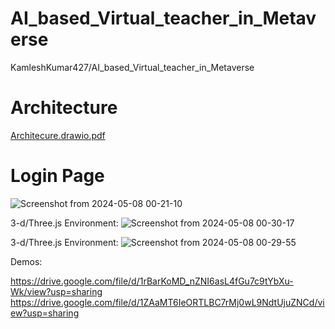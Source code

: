 # AI_based_Virtual_teacher_in_Metaverse
KamleshKumar427/AI_based_Virtual_teacher_in_Metaverse

# Architecture
[Architecure.drawio.pdf](https://github.com/KamleshKumar427/KamleshKumar427-AI_based_Virtual_teacher_in_Metaverse/files/15312947/Architecure.drawio.pdf)

# Login Page

![Screenshot from 2024-05-08 00-21-10](https://github.com/KamleshKumar427/KamleshKumar427-AI_based_Virtual_teacher_in_Metaverse/assets/95052507/80bf7b5c-14af-4ffb-9eb5-cc1b61e322f3)

3-d/Three.js Environment:
![Screenshot from 2024-05-08 00-30-17](https://github.com/KamleshKumar427/KamleshKumar427-AI_based_Virtual_teacher_in_Metaverse/assets/95052507/f68fb1bc-ee41-4bfa-8d02-633c80d6e360)


3-d/Three.js Environment:
![Screenshot from 2024-05-08 00-29-55](https://github.com/KamleshKumar427/KamleshKumar427-AI_based_Virtual_teacher_in_Metaverse/assets/95052507/794942ae-d864-449a-ae20-9c419ecedc96)



Demos:

https://drive.google.com/file/d/1rBarKoMD_nZNI6asL4fGu7c9tYbXu-Wk/view?usp=sharing
https://drive.google.com/file/d/1ZAaMT6IeORTLBC7rMj0wL9NdtUjuZNCd/view?usp=sharing
